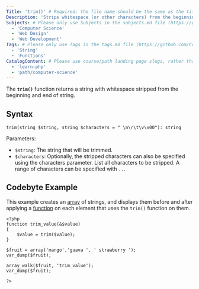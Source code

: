 ```yaml
---
Title: 'trim()' # Required; the file name should be the same as the title, but lowercase, with dashes instead of spaces, and all punctuation removed
Description: 'Strips whitespace (or other characters) from the beginning and end of a string.' # Required; ideally under 150 characters and starts with a noun (used in search engine results and content previews)
Subjects: # Please only use Subjects in the subjects.md file (https://github.com/Codecademy/docs/blob/main/documentation/subjects.md). If that list feels insufficient, feel free to create a new Subject and add it to subjects.md in your PR!
  - 'Computer Science'
  - 'Web Design'
  - 'Web Development'
Tags: # Please only use Tags in the tags.md file (https://github.com/Codecademy/docs/blob/main/documentation/tags.md). If that list feels insufficient, feel free to create a new Tag and add it to tags.md in your PR!
  - 'String'
  - 'Functions'
CatalogContent: # Please use course/path landing page slugs, rather than linking to individual content items. If listing multiple items, please put the most relevant one first
  - 'learn-php'
  - 'path/computer-science'
---
```


The **`trim()`** function returns a string with whitespace stripped from the beginning and end of string.

## Syntax

```pseudo
trim(string $string, string $characters = " \n\r\t\v\x00"): string
```

Parameters:

- `$string`: The string that will be trimmed.
- `$characters`: Optionally, the stripped characters can also be specified using the characters parameter. List all characters to be stripped. A range of characters can be specified with `..`.

## Codebyte Example

This example creates an [array](https://www.codecademy.com/resources/docs/php/arrays) of strings, and displays them before and after applying a [function](https://www.codecademy.com/resources/docs/php/functions) on each element that uses the `trim()` function on them.

```codebyte/php
<?php
function trim_value(&$value)
{
    $value = trim($value);
}

$fruit = array('mango','guava ', ' strawberry ');
var_dump($fruit);

array_walk($fruit, 'trim_value');
var_dump($fruit);

?>
```
